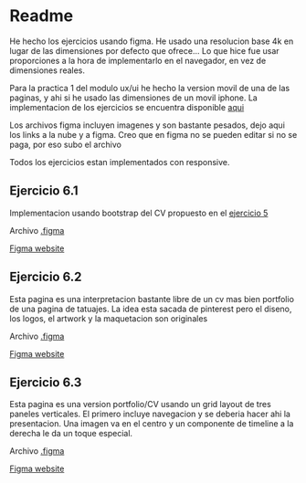# Readme
He hecho los ejercicios usando figma.
He usado una resolucion base 4k en lugar de las dimensiones por defecto que ofrece...
Lo que hice fue usar proporciones a la hora de implementarlo en el navegador, en vez de dimensiones reales.

Para la practica 1 del modulo ux/ui he hecho la version movil de una de las paginas, y ahi si he usado las dimensiones de un movil iphone.
La implementacion de los ejercicios se encuentra disponible [aqui](https://uned.netlify.app)

Los archivos figma incluyen imagenes y son bastante pesados, dejo aqui los links a la nube y a figma. Creo que en figma no se pueden editar si no se paga, por eso subo el archivo

Todos los ejercicios estan implementados con responsive.
## Ejercicio 6.1
Implementacion usando bootstrap del CV propuesto en el [ejercicio 5](https://uned.netlify.app/html-css/ejercicio-5)

Archivo [.figma](https://mega.nz/file/UltyiKrK#ffp3lwUQE4c_1BTD_6Z-xjpIyYUO1R8Xy9hw2hl_Wyk)

[Figma website](https://www.figma.com/file/9mp6kzMq9iRo8txZxy6FqO/6-1?type=design&t=Vk01aJczNpcHAbrW-6)

## Ejercicio 6.2
Esta pagina es una interpretacion bastante libre de un cv mas bien portfolio de una pagina de tatuajes. La idea esta sacada de pinterest pero el diseno, los logos, el artwork y la maquetacion son originales

Archivo [.figma](https://mega.nz/file/F0dSCY7K#aKXtt31GN1NPmgu0jTpz_rM1IkfrUuzAaBANpBGxaeo)

[Figma website](https://www.figma.com/file/uj9IyvpR1EWtnGVySbZrO7/6-2?type=design&t=Vk01aJczNpcHAbrW-6)

## Ejercicio 6.3
Esta pagina es una version portfolio/CV usando un grid layout de tres paneles verticales. El primero incluye navegacion y se deberia hacer ahi la presentacion. Una imagen va en el centro y un componente de timeline a la derecha le da un toque especial.

Archivo [.figma](https://mega.nz/file/4wNiWCqY#0H2NfAEFDWpqIZs38wo7nyxq33z-PIvWHO2Jl6gQVa0)

[Figma website](https://www.figma.com/file/CAJ0XzUwhHWAQvAKNCiIuD/6-3?type=design&t=Vk01aJczNpcHAbrW-6)



